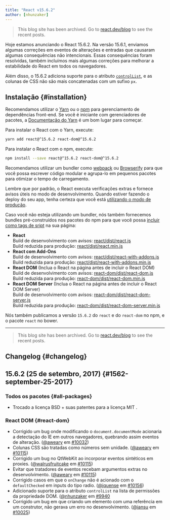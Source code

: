 ```yaml
---
title: "React v15.6.2"
author: [nhunzaker]
---
```


<div class="scary">

> This blog site has been archived. Go to [react.dev/blog](https://react.dev/blog) to see the recent posts.

</div>

Hoje estamos anunciando o React 15.6.2. Na versão 15.6.1, enviamos algumas correções em eventos de alterações e entradas que causaram algumas consequências não intencionais. Essas consequências foram resolvidas, também incluímos mais algumas correções para melhorar a estabilidade do React em todos os navegadores.

Além disso, o 15.6.2 adiciona suporte para o atributo [`controlList`](https://developers.google.com/web/updates/2017/03/chrome-58-media-updates#controlslist), e as colunas de CSS não são mais concatenadas com um sufixo `px`.

## Instalação {#installation}

Recomendamos utilizar o [Yarn](https://yarnpkg.com/) ou o [npm](https://www.npmjs.com/) para gerenciamento de dependências front-end. Se você é iniciante com gerenciadores de pacotes, a [Documentação do Yarn](https://yarnpkg.com/en/docs/getting-started) é um bom lugar para começar.

Para instalar o React com o Yarn, execute:

```bash
yarn add react@^15.6.2 react-dom@^15.6.2
```

Para instalar o React com o npm, execute:

```bash
npm install --save react@^15.6.2 react-dom@^15.6.2
```

Recomendamos utilizar um bundler como [webpack](https://webpack.js.org/) ou [Browserify](http://browserify.org/) para que você possa escrever código modular e agrupa-lo em pequenos pacotes para otimizar o tempo de carregamento.

Lembre que por padrão, o React executa verificações extras e fornece avisos úteis no modo de desenvolvimento. Quando estiver fazendo o deploy do seu app, tenha certeza que você está [utilizando o modo de produção](/docs/optimizing-performance.html#use-the-production-build).

Caso você não esteja utilizando um bundler, nós também fornecemos bundles pré-construídos nos pacotes do npm para que você possa [incluir como tags de sript](/docs/installation.html#using-a-cdn) na sua página:

* **React**<br/>
  Build de desenvolvimento com avisos: [react/dist/react.js](https://unpkg.com/react@15.6.2/dist/react.js)<br/>
  Build reduzida para produção: [react/dist/react.min.js](https://unpkg.com/react@15.6.2/dist/react.min.js)<br/>
* **React com Add-Ons**<br/>
  Build de desenvolvimento com avisos: [react/dist/react-with-addons.js](https://unpkg.com/react@15.6.2/dist/react-with-addons.js)<br/>
  Build reduzida para produção: [react/dist/react-with-addons.min.js](https://unpkg.com/react@15.6.2/dist/react-with-addons.min.js)<br/>
* **React DOM** (Inclua o React na página antes de incluir o React DOM)<br/>
  Build de desenvolvimento com avisos: [react-dom/dist/react-dom.js](https://unpkg.com/react-dom@15.6.2/dist/react-dom.js)<br/>
  Build reduzida para produção: [react-dom/dist/react-dom.min.js](https://unpkg.com/react-dom@15.6.2/dist/react-dom.min.js)<br/>
* **React DOM Server** (Inclua o React na página antes de incluir o React DOM Server)<br/>
  Build de desenvolvimento com avisos: [react-dom/dist/react-dom-server.js](https://unpkg.com/react-dom@15.6.2/dist/react-dom-server.js)<br/>
  Build reduzida para produção: [react-dom/dist/react-dom-server.min.js](https://unpkg.com/react-dom@15.6.2/dist/react-dom-server.min.js)<br/>

Nós também publicamos a versão `15.6.2` do `react` e do `react-dom` no npm, e o pacote `react` no bower.

---

<div class="scary">

> This blog site has been archived. Go to [react.dev/blog](https://react.dev/blog) to see the recent posts.

</div>

## Changelog {#changelog}

## 15.6.2 (25 de setembro, 2017) {#1562-september-25-2017}

### Todos os pacotes {#all-packages}
* Trocado a licença BSD + suas patentes para a licença MIT .

### React DOM {#react-dom}

* Corrigido um bug onde modificando o `document.documentMode` acionaria a detectação do IE em outros navegadores, quebrando assim eventos de alteração. ([@aweary](https://github.com/aweary) em [#10032](https://github.com/facebook/react/pull/10032))
* Colunas CSS são tratadas como números sem unidade. ([@aweary](https://github.com/aweary) em [#10115](https://github.com/facebook/react/pull/10115))
* Corrigido um bug no QtWebKit ao incorporar eventos sintéticos em proxies.  ([@walrusfruitcake](https://github.com/walrusfruitcake) em [#10115](https://github.com/facebook/react/pull/10011))
* Evitar que tratadores de eventos recebam argumentos extras no desenvolvimento. ([@aweary](https://github.com/aweary) em [#10115](https://github.com/facebook/react/pull/8363))
* Corrigido casos em que o `onChange` não é acionado com o `defaultChecked` em inputs do tipo radio. ([@jquense](https://github.com/jquense) em [#10156](https://github.com/facebook/react/pull/10156))
* Adicionado suporte para o atributo `controlList` na lista de permissões da propriedade DOM. ([@nhunzaker](https://github.com/nhunzaker) em [#9940](https://github.com/facebook/react/pull/9940)
* Corrigido um bug em que criando um elemento com uma referência em um construtor, não gerava um erro no desenvolvimento. ([@iansu](https://github.com/iansu) em [#10025](https://github.com/facebook/react/pull/10025))
